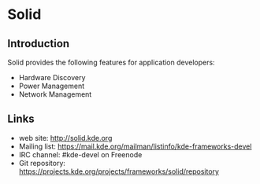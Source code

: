 # Solid

## Introduction

Solid provides the following features for application developers:

- Hardware Discovery
- Power Management
- Network Management

## Links

- web site: <http://solid.kde.org>
- Mailing list: <https://mail.kde.org/mailman/listinfo/kde-frameworks-devel>
- IRC channel: #kde-devel on Freenode
- Git repository: <https://projects.kde.org/projects/frameworks/solid/repository>
